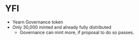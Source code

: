 # YFI

- Yearn Governance token
- Only 30,000 minted and already fully distributed
  - Governance can mint more, if proposal to do so passes.

